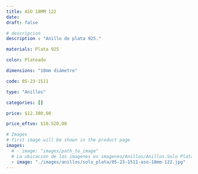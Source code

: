 ```yaml
---
title: ASO 18MM 122
date: 
draft: false

# descripcion
description : "Anillo de plata 925."

materials: Plata 925

color: Plateado

dimensions: "18mm diámetro"

code: 05-23-1511

type: "Anillos"

categories: []

price: $12.380,00

price_eftvo: $10.520,00

# Images
# first image will be shown in the product page
images:
  # - image: "images/path_to_image"
  # La ubicacion de las imagenes es imagenes/Anillos/Anillos.Solo Plata/05-23-1511-aso-18mm-122
  - image: "./images/anillos/solo_plata/05-23-1511-aso-18mm-122.jpg"
---
```

